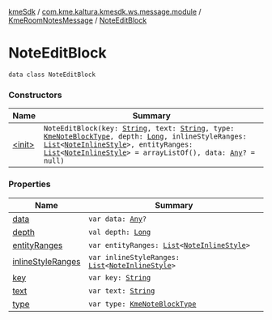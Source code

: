 [kmeSdk](../../../index.md) / [com.kme.kaltura.kmesdk.ws.message.module](../../index.md) / [KmeRoomNotesMessage](../index.md) / [NoteEditBlock](./index.md)

# NoteEditBlock

`data class NoteEditBlock`

### Constructors

| Name | Summary |
|---|---|
| [&lt;init&gt;](-init-.md) | `NoteEditBlock(key: `[`String`](https://kotlinlang.org/api/latest/jvm/stdlib/kotlin/-string/index.html)`, text: `[`String`](https://kotlinlang.org/api/latest/jvm/stdlib/kotlin/-string/index.html)`, type: `[`KmeNoteBlockType`](../../../com.kme.kaltura.kmesdk.ws.message.type/-kme-note-block-type/index.md)`, depth: `[`Long`](https://kotlinlang.org/api/latest/jvm/stdlib/kotlin/-long/index.html)`, inlineStyleRanges: `[`List`](https://kotlinlang.org/api/latest/jvm/stdlib/kotlin.collections/-list/index.html)`<`[`NoteInlineStyle`](../-note-inline-style/index.md)`>, entityRanges: `[`List`](https://kotlinlang.org/api/latest/jvm/stdlib/kotlin.collections/-list/index.html)`<`[`NoteInlineStyle`](../-note-inline-style/index.md)`> = arrayListOf(), data: `[`Any`](https://kotlinlang.org/api/latest/jvm/stdlib/kotlin/-any/index.html)`? = null)` |

### Properties

| Name | Summary |
|---|---|
| [data](data.md) | `var data: `[`Any`](https://kotlinlang.org/api/latest/jvm/stdlib/kotlin/-any/index.html)`?` |
| [depth](depth.md) | `val depth: `[`Long`](https://kotlinlang.org/api/latest/jvm/stdlib/kotlin/-long/index.html) |
| [entityRanges](entity-ranges.md) | `var entityRanges: `[`List`](https://kotlinlang.org/api/latest/jvm/stdlib/kotlin.collections/-list/index.html)`<`[`NoteInlineStyle`](../-note-inline-style/index.md)`>` |
| [inlineStyleRanges](inline-style-ranges.md) | `var inlineStyleRanges: `[`List`](https://kotlinlang.org/api/latest/jvm/stdlib/kotlin.collections/-list/index.html)`<`[`NoteInlineStyle`](../-note-inline-style/index.md)`>` |
| [key](key.md) | `var key: `[`String`](https://kotlinlang.org/api/latest/jvm/stdlib/kotlin/-string/index.html) |
| [text](text.md) | `var text: `[`String`](https://kotlinlang.org/api/latest/jvm/stdlib/kotlin/-string/index.html) |
| [type](type.md) | `var type: `[`KmeNoteBlockType`](../../../com.kme.kaltura.kmesdk.ws.message.type/-kme-note-block-type/index.md) |
